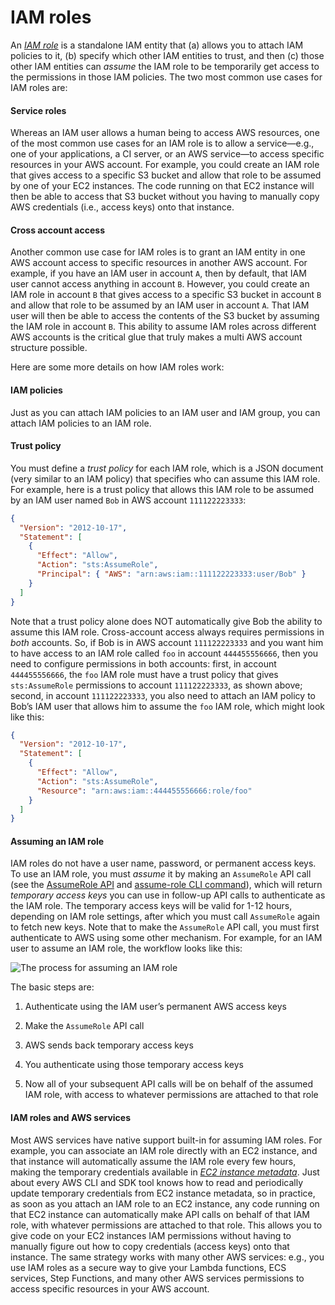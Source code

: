 # IAM roles

An _[IAM role](https://docs.aws.amazon.com/IAM/latest/UserGuide/id_roles.html)_ is a standalone IAM entity that (a) allows
you to attach IAM policies to it, (b) specify which other IAM entities to trust, and then (c) those other IAM entities
can _assume_ the IAM role to be temporarily get access to the permissions in those IAM policies. The two most common
use cases for IAM roles are:

<div className="dlist">

#### Service roles

Whereas an IAM user allows a human being to access AWS resources, one of the most common use cases for an IAM role is
to allow a service—e.g., one of your applications, a CI server, or an AWS service—to access specific resources in
your AWS account. For example, you could create an IAM role that gives access to a specific S3 bucket and allow that
role to be assumed by one of your EC2 instances. The code running on that EC2 instance will then be able to access
that S3 bucket without you having to manually copy AWS credentials (i.e., access keys) onto that instance.

#### Cross account access

Another common use case for IAM roles is to grant an IAM entity in one AWS account access to specific resources in
another AWS account. For example, if you have an IAM user in account `A`, then by default, that IAM user cannot
access anything in account `B`. However, you could create an IAM role in account `B` that gives access to a specific
S3 bucket in account `B` and allow that role to be assumed by an IAM user in account `A`. That IAM user will then be
able to access the contents of the S3 bucket by assuming the IAM role in account `B`. This ability to assume IAM
roles across different AWS accounts is the critical glue that truly makes a multi AWS account structure possible.

</div>

Here are some more details on how IAM roles work:

<div className="dlist">

#### IAM policies

Just as you can attach IAM policies to an IAM user and IAM group, you can attach IAM policies to an IAM role.

#### Trust policy

You must define a _trust policy_ for each IAM role, which is a JSON document (very similar to an IAM policy) that
specifies who can assume this IAM role. For example, here is a trust policy that allows this IAM role to be assumed
by an IAM user named `Bob` in AWS account `111122223333`:

</div>

```json
{
  "Version": "2012-10-17",
  "Statement": [
    {
      "Effect": "Allow",
      "Action": "sts:AssumeRole",
      "Principal": { "AWS": "arn:aws:iam::111122223333:user/Bob" }
    }
  ]
}
```

Note that a trust policy alone does NOT automatically give Bob the ability to assume this IAM role. Cross-account
access always requires permissions in _both_ accounts. So, if Bob is in AWS account `111122223333` and you want him to
have access to an IAM role called `foo` in account `444455556666`, then you need to configure permissions in both
accounts: first, in account `444455556666`, the `foo` IAM role must have a trust policy that gives `sts:AssumeRole`
permissions to account `111122223333`, as shown above; second, in account `111122223333`, you also need to attach an
IAM policy to Bob’s IAM user that allows him to assume the `foo` IAM role, which might look like this:

```json
{
  "Version": "2012-10-17",
  "Statement": [
    {
      "Effect": "Allow",
      "Action": "sts:AssumeRole",
      "Resource": "arn:aws:iam::444455556666:role/foo"
    }
  ]
}
```

<div className="dlist">

#### Assuming an IAM role

IAM roles do not have a user name, password, or permanent access keys. To use an IAM role, you must _assume_ it by
making an `AssumeRole` API call (see the
[AssumeRole API](https://docs.aws.amazon.com/STS/latest/APIReference/API_AssumeRole.html) and
[assume-role CLI command](https://docs.aws.amazon.com/cli/latest/reference/sts/assume-role.html)), which will return
_temporary access keys_ you can use in follow-up API calls to authenticate as the IAM role. The temporary access keys
will be valid for 1-12 hours, depending on IAM role settings, after which you must call `AssumeRole` again to fetch
new keys. Note that to make the `AssumeRole` API call, you must first authenticate to AWS using some other
mechanism. For example, for an IAM user to assume an IAM role, the workflow looks like this:

</div>

![The process for assuming an IAM role](/img/guides/build-it-yourself/landing-zone/assume-iam-role.png)

The basic steps are:

1.  Authenticate using the IAM user’s permanent AWS access keys

2.  Make the `AssumeRole` API call

3.  AWS sends back temporary access keys

4.  You authenticate using those temporary access keys

5.  Now all of your subsequent API calls will be on behalf of the assumed IAM role, with access to whatever permissions
    are attached to that role

<div className="dlist">

#### IAM roles and AWS services

Most AWS services have native support built-in for assuming IAM roles. For example, you can associate an IAM role
directly with an EC2 instance, and that instance will automatically assume the IAM role every few hours, making the
temporary credentials available in
_[EC2 instance metadata](https://docs.aws.amazon.com/AWSEC2/latest/UserGuide/ec2-instance-metadata.html#instancedata-data-retrieval)_.
Just about every AWS CLI and SDK tool knows how to read and periodically update temporary credentials from EC2
instance metadata, so in practice, as soon as you attach an IAM role to an EC2 instance, any code running on that EC2
instance can automatically make API calls on behalf of that IAM role, with whatever permissions are attached to that
role. This allows you to give code on your EC2 instances IAM permissions without having to manually figure out how to
copy credentials (access keys) onto that instance. The same strategy works with many other AWS services: e.g., you
use IAM roles as a secure way to give your Lambda functions, ECS services, Step Functions, and many other AWS
services permissions to access specific resources in your AWS account.

</div>


<!-- ##DOCS-SOURCER-START
{"sourcePlugin":"Local File Copier","hash":"4665d08042eeca71ae65dd366edfc6b6"}
##DOCS-SOURCER-END -->
